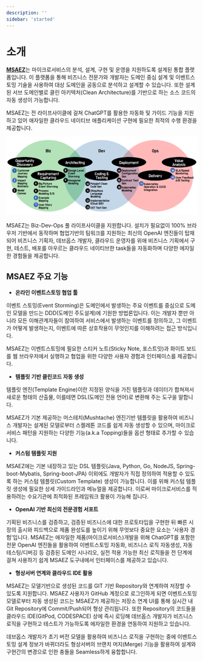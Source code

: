 ```yaml
---
description: ''
sidebar: 'started'
---
```

# 소개

[**MSAEZ**](https://www.msaez.io/)는 마이크로서비스의 분석, 설계, 구현 및 운영을 지원하도록 설계된 통합 플랫폼입니다. 이 플랫폼을 통해 비즈니스 전문가와 개발자는 도메인 중심 설계 및 이벤트스토밍 기술을 사용하여 대상 도메인을 공동으로 분석하고 설계할 수 있습니다. 또한 설계된 서브 도메인별로 클린 아키텍처(Clean Architecture)를 기반으로 하는 소스 코드의 자동 생성이 가능합니다. 

MSAEZ는 전 라이프사이클에 걸쳐 ChatGPT를 활용한 자동화 및 가이드 기능을 지원하고 있어 애자일한 클라우드 네이티브 애플리케이션 구현에 필요한 최적의 수행 환경을 제공합니다.

![](../../src/img/started/simage.png)

MSAEZ는 Biz-Dev-Ops 풀 라이프사이클을 지원합니다. 설치가 필요없이 100% 브라우저 기반에서 동작하며 협업기반의 팀워크를 지원하는 최신의 OpenAI 엔진들이 탑재되어 비즈니스 기획자, 데브옵스 개발자, 클라우드 운영자를 위애 비즈니스 기획에서 구현, 테스트, 배포를 아우르는 클라우드 네이티브한 task들을 자동화하며 다양한 에자일한 경험들을 제공합니다.   

## MSAEZ 주요 기능

- **온라인 이벤트스토밍 협업 툴**

이벤트 스토밍(Event Storming)은 도메인에서 발생하는 주요 이벤트를 중심으로 도메인 모델을 만드는 DDD(도메인 주도설계)에 기원한 방법론입니다. 이는 개발자 뿐만 아니라 모든 이해관계자들이 참여하여 서비스에서 발생하는 이벤트를 정의하고, 그 이벤트가 어떻게 발생하는지, 이벤트에 따른 상호작용이 무엇인지를 이해하려는 접근 방식입니다.

MSAEZ는 이벤트스토밍에 필요한 스티커 노트(Sticky Note, 포스트잇)과 화이트 보드를 웹 브라우저에서 실행하고 협업을 위한 다양한 사용자 경험과 인터페이스를 제공합니다.  

- **템플릿 기반 클린코드 자동 생성**

템플릿 엔진(Template Engine)이란 지정된 양식을 가진 템플릿과 데이터가 합쳐져서 새로운 형태의 산출물, 이를테면 DSL(도메인 전용 언어)로 변환해 주는 도구을 말합니다. 

MSAEZ가 기본 제공하는 머스테치(Mushtache) 엔진기반 템플릿을 활용하여 비즈니스 개발자는 설계된 모델로부터 스켈레톤 코드를 쉽게 자동 생성할 수 있으며, 마이크로서비스 패턴을 지원하는 다양한 기능(a.k.a Topping)들을 옵션 형태로 추가할 수 있습니다.

- **커스텀 템플릿 지원**

MSAEZ에는 기본 내장하고 있는 DSL 템플릿(Java, Python, Go, NodeJS, Spring-boot-Mybatis, Spring-boot-JPA) 이외에도 개발자가 직접 정의하여 적용할 수 있도록 하는 커스텀 템플릿(Custom Template) 생성이 가능합니다. 이를 위해 커스텀 템플릿 생성에 필요한 상세 가이드라인과 메뉴얼을 제공합니다. 이로써 마이크로서비스를 적용하려는 수요기관에 최적화된 프레임워크 활용이 가능해 집니다.

- **OpenAI 기반 최신의 전문경험 서포트**

기획된 비즈니스를 검증하고, 검증된 비즈니스에 대한 프로토타입을 구현한 뒤 빠른 시장의 출시와 피드백으로 제품 완성도를 높이기 위해 무엇보다 중요한 요소는 '사용자 경험'입니다. MSAEZ는 애자일한 제품(마이크로서비스)개발을 위해 ChatGPT를 포함한 전문 OpenAI 엔진들을 활용하여 이벤트스토밍 자동화, 비즈니스 로직 자동생성, 자동 테스팅/디버깅 등 검증된 도메인 시나리오, 실전 적용 가능한 최신 로직들을 전 단계에 걸쳐 사용하기 쉽게 MSAEZ 도구내에서 인터페이스를 제공하고 있습니다.

- **형상서버 연계와 클라우드 IDE 활용**

MSAEZ는 모델기반으로 생성된 코드를 GIT 기반 Repository와 연계하여 저장할 수 있도록 지원합니다. MSAEZ 사용자가 GitHub 계정으로 로그인하게 되면 이벤트스토밍 모델로부터 자동 생성된 코드는 MSAEZ가 제공하는 저장소 연계 UI를 통해 실시간 내 Git Repository에 Commit/Push되어 형상 관리됩니다. 또한 Repository의 코드들을 클라우드 IDE(GitPod, CODESPACE) 상에 즉시 로딩해 데브옵스 개발자가 비즈니스 로직을 구현하고 테스트가 가능하도록 에자일한 환경을 연동하여 지원하고 있습니다. 

데브옵스 개발자가 초기 버전 모델을 활용하여 비즈니스 로직을 구현하는 중에 이벤트스토밍 설계 정보가 바뀌더라도 형상서버의 브랜치 머지(Merge) 기능을 활용하여 설계와 구현간의 변경으로 인한 충돌을 Seamless하게 융합합니다.